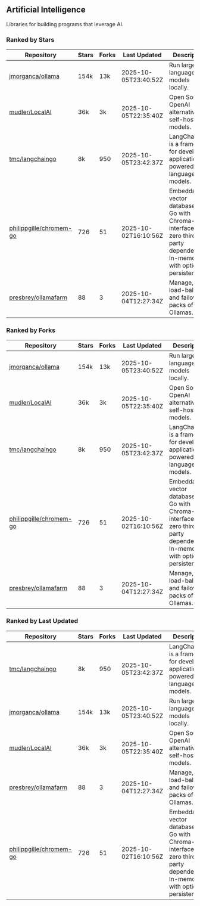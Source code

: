 ## Artificial Intelligence

Libraries for building programs that leverage AI.

### Ranked by Stars

| Repository | Stars | Forks | Last Updated | Description | 
|------------|-------|-------|--------------|-------------|
| [jmorganca/ollama](https://github.com/jmorganca/ollama) | 154k | 13k | 2025-10-05T23:40:52Z |  Run large language models locally. |
| [mudler/LocalAI](https://github.com/mudler/LocalAI) | 36k | 3k | 2025-10-05T22:35:40Z |  Open Source OpenAI alternative, self-host AI models. |
| [tmc/langchaingo](https://github.com/tmc/langchaingo) | 8k | 950 | 2025-10-05T23:42:37Z |  LangChainGo is a framework for developing applications powered by language models. |
| [philippgille/chromem-go](https://github.com/philippgille/chromem-go) | 726 | 51 | 2025-10-02T16:10:56Z |  Embeddable vector database for Go with Chroma-like interface and zero third-party dependencies. In-memory with optional persistence. |
| [presbrey/ollamafarm](https://github.com/presbrey/ollamafarm) | 88 | 3 | 2025-10-04T12:27:34Z |  Manage, load-balance, and failover packs of Ollamas. |

### Ranked by Forks

| Repository | Stars | Forks | Last Updated | Description | 
|------------|-------|-------|--------------|-------------|
| [jmorganca/ollama](https://github.com/jmorganca/ollama) | 154k | 13k | 2025-10-05T23:40:52Z |  Run large language models locally. |
| [mudler/LocalAI](https://github.com/mudler/LocalAI) | 36k | 3k | 2025-10-05T22:35:40Z |  Open Source OpenAI alternative, self-host AI models. |
| [tmc/langchaingo](https://github.com/tmc/langchaingo) | 8k | 950 | 2025-10-05T23:42:37Z |  LangChainGo is a framework for developing applications powered by language models. |
| [philippgille/chromem-go](https://github.com/philippgille/chromem-go) | 726 | 51 | 2025-10-02T16:10:56Z |  Embeddable vector database for Go with Chroma-like interface and zero third-party dependencies. In-memory with optional persistence. |
| [presbrey/ollamafarm](https://github.com/presbrey/ollamafarm) | 88 | 3 | 2025-10-04T12:27:34Z |  Manage, load-balance, and failover packs of Ollamas. |

### Ranked by Last Updated

| Repository | Stars | Forks | Last Updated | Description | 
|------------|-------|-------|--------------|-------------|
| [tmc/langchaingo](https://github.com/tmc/langchaingo) | 8k | 950 | 2025-10-05T23:42:37Z |  LangChainGo is a framework for developing applications powered by language models. |
| [jmorganca/ollama](https://github.com/jmorganca/ollama) | 154k | 13k | 2025-10-05T23:40:52Z |  Run large language models locally. |
| [mudler/LocalAI](https://github.com/mudler/LocalAI) | 36k | 3k | 2025-10-05T22:35:40Z |  Open Source OpenAI alternative, self-host AI models. |
| [presbrey/ollamafarm](https://github.com/presbrey/ollamafarm) | 88 | 3 | 2025-10-04T12:27:34Z |  Manage, load-balance, and failover packs of Ollamas. |
| [philippgille/chromem-go](https://github.com/philippgille/chromem-go) | 726 | 51 | 2025-10-02T16:10:56Z |  Embeddable vector database for Go with Chroma-like interface and zero third-party dependencies. In-memory with optional persistence. |

